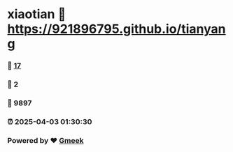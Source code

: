 # xiaotian :link: https://921896795.github.io/tianyang 
### :page_facing_up: [17](https://921896795.github.io/tianyang/tag.html) 
### :speech_balloon: 2 
### :hibiscus: 9897 
### :alarm_clock: 2025-04-03 01:30:30 
### Powered by :heart: [Gmeek](https://github.com/Meekdai/Gmeek)
